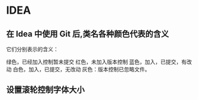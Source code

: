 # IDEA

## 在 Idea 中使用 Git 后,类名各种颜色代表的含义

它们分别表示的含义：

绿色，已经加入控制暂未提交
红色，未加入版本控制
蓝色，加入，已提交，有改动
白色，加入，已提交，无改动
灰色：版本控制已忽略文件。

## 设置滚轮控制字体大小
